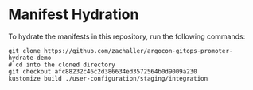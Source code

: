 # Manifest Hydration

To hydrate the manifests in this repository, run the following commands:

```shell
git clone https://github.com/zachaller/argocon-gitops-promoter-hydrate-demo
# cd into the cloned directory
git checkout afc88232c46c2d386634ed3572564b0d9009a230
kustomize build ./user-configuration/staging/integration
```

